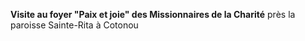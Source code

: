 **Visite au foyer "Paix et joie" des Missionnaires de la Charité** près la paroisse Sainte-Rita à Cotonou
